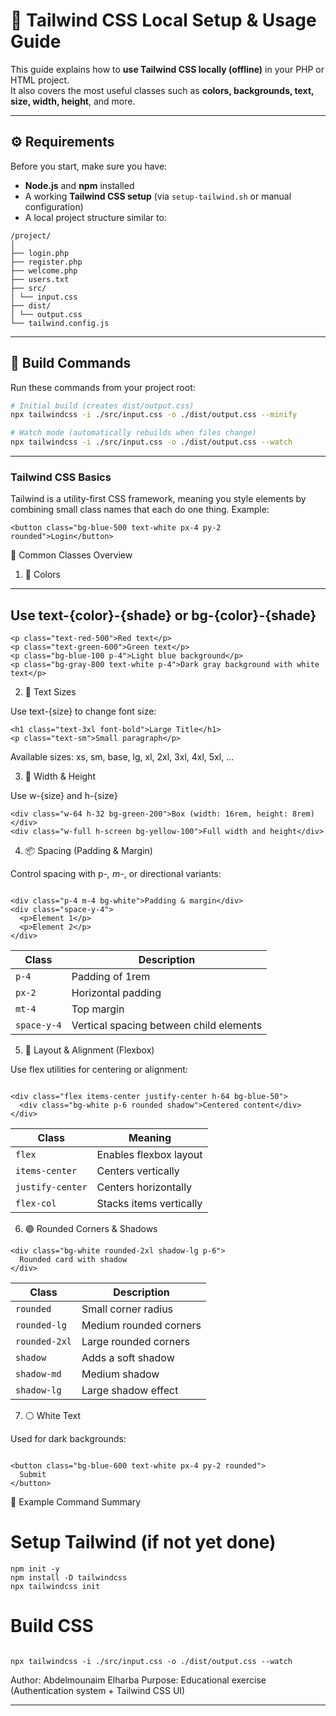 # 🧩 Tailwind CSS Local Setup & Usage Guide

This guide explains how to **use Tailwind CSS locally (offline)** in your PHP or HTML project.  
It also covers the most useful classes such as **colors, backgrounds, text, size, width, height**, and more.

---

## ⚙️ Requirements

Before you start, make sure you have:

- **Node.js** and **npm** installed  
- A working **Tailwind CSS setup** (via `setup-tailwind.sh` or manual configuration)  
- A local project structure similar to:
```
/project/
│
├── login.php
├── register.php
├── welcome.php
├── users.txt
├── src/
│ └── input.css
├── dist/
│ └── output.css
└── tailwind.config.js
```

---

## 🚀 Build Commands

Run these commands from your project root:

```bash
# Initial build (creates dist/output.css)
npx tailwindcss -i ./src/input.css -o ./dist/output.css --minify

# Watch mode (automatically rebuilds when files change)
npx tailwindcss -i ./src/input.css -o ./dist/output.css --watch
```
---
### Tailwind CSS Basics

Tailwind is a utility-first CSS framework, meaning you style elements by combining small class names that each do one thing.
Example:

```
<button class="bg-blue-500 text-white px-4 py-2 rounded">Login</button>
```


🧱 Common Classes Overview
1. 🎨 Colors

---
Use text-{color}-{shade} or bg-{color}-{shade}
---
```
<p class="text-red-500">Red text</p>
<p class="text-green-600">Green text</p>
<p class="bg-blue-100 p-4">Light blue background</p>
<p class="bg-gray-800 text-white p-4">Dark gray background with white text</p>
```

2. 🧍 Text Sizes

Use text-{size} to change font size:

```
<h1 class="text-3xl font-bold">Large Title</h1>
<p class="text-sm">Small paragraph</p>
```


Available sizes:
xs, sm, base, lg, xl, 2xl, 3xl, 4xl, 5xl, ...


3. 📏 Width & Height

Use w-{size} and h-{size}

```
<div class="w-64 h-32 bg-green-200">Box (width: 16rem, height: 8rem)</div>
<div class="w-full h-screen bg-yellow-100">Full width and height</div>
```


4. 📦 Spacing (Padding & Margin)

Control spacing with p-*, m-*, or directional variants:

```

<div class="p-4 m-4 bg-white">Padding & margin</div>
<div class="space-y-4">
  <p>Element 1</p>
  <p>Element 2</p>
</div>

```



| **Class**     | **Description**                       |
|----------------|----------------------------------------|
| `p-4`          | Padding of 1rem                        |
| `px-2`         | Horizontal padding                     |
| `mt-4`         | Top margin                             |
| `space-y-4`    | Vertical spacing between child elements |


5. 🔲 Layout & Alignment (Flexbox)

Use flex utilities for centering or alignment:

```

<div class="flex items-center justify-center h-64 bg-blue-50">
  <div class="bg-white p-6 rounded shadow">Centered content</div>
</div>

```
| **Class**        | **Meaning**                |
|------------------|----------------------------|
| `flex`           | Enables flexbox layout     |
| `items-center`   | Centers vertically         |
| `justify-center` | Centers horizontally       |
| `flex-col`       | Stacks items vertically    |


6. 🟣 Rounded Corners & Shadows

```
<div class="bg-white rounded-2xl shadow-lg p-6">
  Rounded card with shadow
</div>
```

| **Class**       | **Description**              |
|-----------------|------------------------------|
| `rounded`       | Small corner radius          |
| `rounded-lg`    | Medium rounded corners       |
| `rounded-2xl`   | Large rounded corners        |
| `shadow`        | Adds a soft shadow           |
| `shadow-md`     | Medium shadow                |
| `shadow-lg`     | Large shadow effect          |


7. ⚪ White Text

Used for dark backgrounds:

```

<button class="bg-blue-600 text-white px-4 py-2 rounded">
  Submit
</button>
```



🏁 Example Command Summary
# Setup Tailwind (if not yet done)
```
npm init -y
npm install -D tailwindcss
npx tailwindcss init
```

# Build CSS
```

npx tailwindcss -i ./src/input.css -o ./dist/output.css --watch
```


Author: Abdelmounaim Elharba
Purpose: Educational exercise (Authentication system + Tailwind CSS UI)


---
